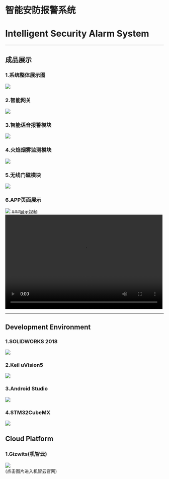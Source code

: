 # 智能安防报警系统
# Intelligent Security Alarm System
****
## 成品展示
### 1.系统整体展示图
![](Photo/Photo2.jpg)
### 2.智能网关
![](Photo/Photo-网关.jpg)
### 3.智能语音报警模块
![](Photo/Photo-语音报警器.jpg)
### 4.火焰烟雾监测模块
![](Photo/Photo-气体监控模块.jpg)
### 5.无线门磁模块
![](Photo/Photo-无线门磁.jpg)
### 6.APP页面展示
![](Photo/Photo4.jpg)
###展示视频
<video src="Demo Video.mp4" controls="controls" width="500" height="300">您的浏览器不支持播放该视频！</video>
****
## Development Environment
### 1.SOLIDWORKS 2018
[![](Photo/software/solidworks.jpg)](https://www.solidworks.com)
### 2.Keil uVision5
[![](Photo/software/keil.jpg)](http://www.keil.com)
### 3.Android Studio
[![](Photo/software/android-studio-logo.jpg)](https://developer.android.com/studio)
### 4.STM32CubeMX
[![](Photo/software/stm32cubemx.jpg)](https://www.st.com/zh/development-tools/stm32cubemx.html)
## Cloud Platform
### 1.Gizwits(机智云)
[![](Photo/software/Gizwits.jpg)](http://www.gizwits.com/)  
(点击图片进入机智云官网)




